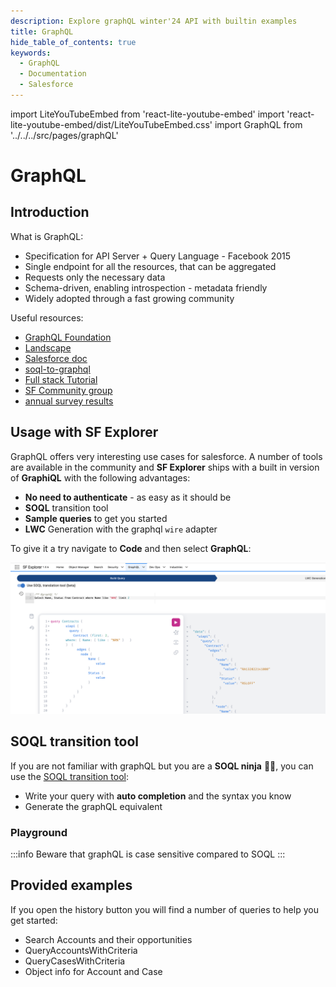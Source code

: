 ```yaml
---
description: Explore graphQL winter'24 API with builtin examples
title: GraphQL
hide_table_of_contents: true
keywords:
  - GraphQL
  - Documentation
  - Salesforce
---
```


import LiteYouTubeEmbed from 'react-lite-youtube-embed'
import 'react-lite-youtube-embed/dist/LiteYouTubeEmbed.css'
import GraphQL from '../../../src/pages/graphQL'

# GraphQL

## Introduction
What is GraphQL:
* Specification for API Server + Query Language - Facebook 2015
* Single endpoint for all the resources, that can be aggregated
* Requests only the necessary data
* Schema-driven, enabling introspection - metadata friendly
* Widely adopted through a fast growing community

Useful resources:
- [GraphQL Foundation](https://graphql.org/)
- [Landscape](https://landscape.graphql.org/)
- [Salesforce doc](https://developer.salesforce.com/docs/platform/graphql/overview)
- [soql-to-graphql](https://github.com/nicolas-despres/soql-to-graphql/blob/main/Readme.md)
- [Full stack Tutorial](https://www.howtographql.com/)
- [SF Community group](https://trailhead.salesforce.com/fr/trailblazer-community/groups/0F94S000000kRExSAM)
- [annual survey results](https://2022.stateofgraphql.com/)


## Usage with SF Explorer
GraphQL offers very interesting use cases for salesforce. A number of tools are available in the community and **SF Explorer** ships with a built in version of **GraphiQL** with the following advantages:
* **No need to authenticate** - as easy as it should be
* **SOQL** transition tool
* **Sample queries** to get you started  
* **LWC** Generation with the graphql `wire` adapter

To give it a try navigate to **Code** and then select **GraphQL**:

![example](./soqlTransition.png) 


## SOQL transition tool

If you are not familiar with graphQL but you are a **SOQL ninja** 🥷🏿, you can use the [SOQL transition tool](https://github.com/nicolas-despres/soql-to-graphql/blob/main/Readme.md):
* Write your query with **auto completion** and the syntax you know
* Generate the graphQL equivalent

### Playground

<GraphQL />

:::info
Beware that graphQL is case sensitive compared to SOQL
:::


## Provided examples
If you open the history button you will find a number of queries to help you get started:
* Search Accounts and their opportunities
* QueryAccountsWithCriteria
* QueryCasesWithCriteria
* Object info for Account and Case

<LiteYouTubeEmbed
              id="aqj22aEKUoM"
              params="autoplay=1&autohide=1&showinfo=0&rel=0"
              title="GraphQL"
              poster="maxresdefault"
              webp
            />
